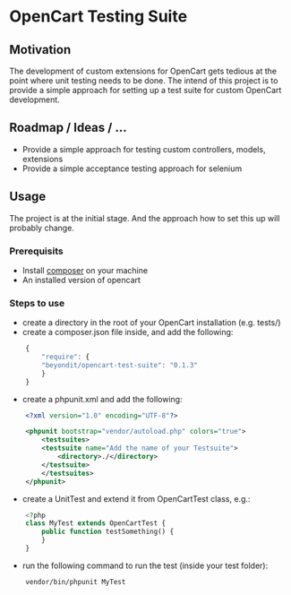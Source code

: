 # OpenCart Testing Suite

## Motivation
The development of custom extensions for OpenCart gets tedious at the point where unit testing needs to be done. The intend of this project is to provide a simple approach for setting up a test suite for custom OpenCart development.

## Roadmap / Ideas / ...
* Provide a simple approach for testing custom controllers, models, extensions
* Provide a simple acceptance testing approach for selenium

## Usage
The project is at the initial stage. And the approach how to set this up will probably change.  

### Prerequisits
* Install [composer](http://getcomposer.org/) on your machine
* An installed version of opencart

### Steps to use
* create a directory in the root of your OpenCart installation (e.g. tests/)
* create a composer.json file inside, and add the following:  
```javascript
	{
	    "require": {
		"beyondit/opencart-test-suite": "0.1.3"
	    }
	}
```
* create a phpunit.xml and add the following:  
```xml
	<?xml version="1.0" encoding="UTF-8"?>

	<phpunit bootstrap="vendor/autoload.php" colors="true">
	    <testsuites>
		<testsuite name="Add the name of your Testsuite">
		    <directory>./</directory>
		</testsuite>
	    </testsuites>
	</phpunit>
```
* create a UnitTest and extend it from OpenCartTest class, e.g.:  
```php
	<?php
	class MyTest extends OpenCartTest {	
		public function testSomething() {			
		}	
	}
```
* run the following command to run the test (inside your test folder):  
```
	vendor/bin/phpunit MyTest
```


